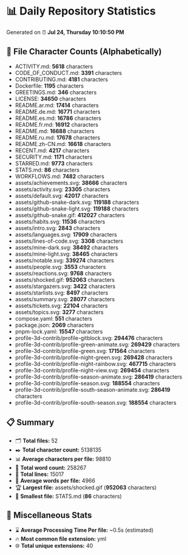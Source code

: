 # 📊 Daily Repository Statistics
Generated on ⏰ **Jul 24, Thursday 10:10:50 PM**

## 📂 File Character Counts (Alphabetically)
- ACTIVITY.md: **5618** characters
- CODE_OF_CONDUCT.md: **3391** characters
- CONTRIBUTING.md: **4181** characters
- Dockerfile: **1195** characters
- GREETINGS.md: **346** characters
- LICENSE: **34650** characters
- README.ar.md: **17414** characters
- README.de.md: **16771** characters
- README.es.md: **16786** characters
- README.fr.md: **16912** characters
- README.md: **16688** characters
- README.ru.md: **17678** characters
- README.zh-CN.md: **16618** characters
- RECENT.md: **4217** characters
- SECURITY.md: **1171** characters
- STARRED.md: **9773** characters
- STATS.md: **86** characters
- WORKFLOWS.md: **7482** characters
- assets/achievements.svg: **38666** characters
- assets/activity.svg: **23305** characters
- assets/default.svg: **42017** characters
- assets/github-snake-dark.svg: **119188** characters
- assets/github-snake-light.svg: **119188** characters
- assets/github-snake.gif: **412027** characters
- assets/habits.svg: **11536** characters
- assets/intro.svg: **2843** characters
- assets/languages.svg: **17909** characters
- assets/lines-of-code.svg: **3308** characters
- assets/mine-dark.svg: **38492** characters
- assets/mine-light.svg: **38465** characters
- assets/notable.svg: **339274** characters
- assets/people.svg: **3553** characters
- assets/reactions.svg: **9768** characters
- assets/shocked.gif: **952063** characters
- assets/stargazers.svg: **3422** characters
- assets/starlists.svg: **8497** characters
- assets/summary.svg: **28077** characters
- assets/tickets.svg: **22104** characters
- assets/topics.svg: **3277** characters
- compose.yaml: **551** characters
- package.json: **2069** characters
- pnpm-lock.yaml: **15547** characters
- profile-3d-contrib/profile-gitblock.svg: **294476** characters
- profile-3d-contrib/profile-green-animate.svg: **269429** characters
- profile-3d-contrib/profile-green.svg: **171564** characters
- profile-3d-contrib/profile-night-green.svg: **269428** characters
- profile-3d-contrib/profile-night-rainbow.svg: **467715** characters
- profile-3d-contrib/profile-night-view.svg: **269454** characters
- profile-3d-contrib/profile-season-animate.svg: **286419** characters
- profile-3d-contrib/profile-season.svg: **188554** characters
- profile-3d-contrib/profile-south-season-animate.svg: **286419** characters
- profile-3d-contrib/profile-south-season.svg: **188554** characters

## 📋 Summary
- 🗂️ **Total files:** 52
- ✒️ **Total character count:** 5138135
- 📊 **Average characters per file:** 98810
- 📝 **Total word count:** 258267
- 🧾 **Total lines:** 15017
- 📐 **Average words per file:** 4966
- 🏆 **Largest file:** assets/shocked.gif (**952063** characters)
- 🥉 **Smallest file:** STATS.md (**86** characters)

## 🌟 Miscellaneous Stats
- ⌛ **Average Processing Time Per file:** ~0.5s (estimated)
- 🔥 **Most common file extension:** yml
- 🌐 **Total unique extensions:** 40
